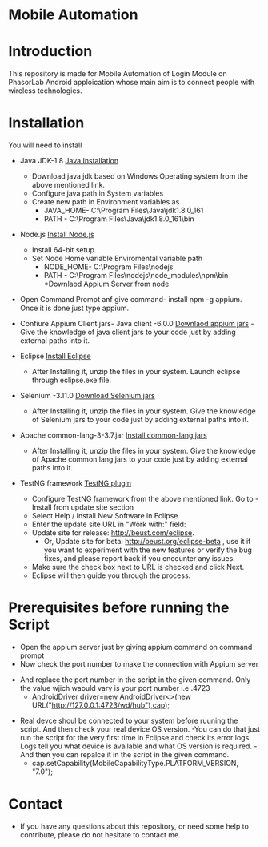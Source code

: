 # Mobile Automation
#  Introduction
  This repository is made for Mobile Automation of Login Module on PhasorLab Android apploication whose main aim is to connect people with wireless technologies.
# Installation
  You will need to install
  *  Java JDK-1.8 [Java Installation](http://www.oracle.com/technetwork/java/javase/downloads/index.html)
     
     - Download java jdk based on Windows Operating system from the above mentioned link.
     - Configure java path in System variables
      -  Create new path in Environment variables as 
         - JAVA_HOME- C:\Program Files\Java\jdk1.8.0_161
         - PATH - C:\Program Files\Java\jdk1.8.0_161\bin
  * Node.js [Install Node.js](https://nodejs.org/en/download/)
    - Install 64-bit setup. 
    - Set Node Home variable Enviromental variable path
      - NODE_HOME- C:\Program Files\nodejs
      - PATH - C:\Program Files\nodejs\node_modules\npm\bin
  *Downlaod Appium Server from node
   - Open Command Prompt anf give command- install npm -g appium. Once it is done just type appium. 
   
   * Confiure Appium Client jars- Java client -6.0.0 [Downlaod appium jars](https://search.maven.org/#search%7Cgav%7C1%7Cg%3A%22io.appium%22%20AND%20a%3A%22java-client%22)
    - Give the knowledge of java client jars to your code just by adding external paths into it.
       
  * Eclipse [Install Eclipse](http://www.eclipse.org/downloads/download.php?file=/technology/epp/downloads/release/oxygen/3a/eclipse-java-oxygen-3a-win32-x86_64.zip)
    - After Installing it, unzip the files in your system. Launch eclipse through eclipse.exe file.
 * Selenium -3.11.0 [Download Selenium jars](https://www.seleniumhq.org/download/)
   - After Installing it, unzip the files in your system. Give the knowledge of Selenium jars to your code just by adding external paths into it.
  * Apache common-lang-3-3.7.jar [Install common-lang jars](https://mvnrepository.com/artifact/org.apache.commons/commons-lang3/3.0)
    - After Installing it, unzip the files in your system. Give the knowledge of Apache common lang jars to your code just by adding external paths into it.
  
  * TestNG framework  [TestNG plugin](http://testng.org/doc/download.html)
    - Configure TestNG framework from the above mentioned link. Go to -Install from update site section
    -  Select Help / Install New Software in Eclipse 
    -  Enter the update site URL in "Work with:" field:
    - Update site for release: http://beust.com/eclipse.
      - Or, Update site for beta: http://beust.org/eclipse-beta , use it if you want to experiment with the new features or verify the bug fixes, and please report back if you encounter any issues.
    - Make sure the check box next to URL is checked and click Next.
    - Eclipse will then guide you through the process.
  
# Prerequisites before running the Script
  * Open the appium server just by giving appium command on command prompt 
  * Now check the port number to  make the connection with Appium server
   - And replace the port number in the script in the given command. Only the value wjich waould vary is your port number i.e .4723
     - AndroidDriver<AndroidElement> driver=new AndroidDriver<>(new URL("http://127.0.0.1:4723/wd/hub"),cap);
  * Real devce shoul be connected to your system before ruuning the script. And then check your real device OS version.
    -You can do that just run the script for the very first time in Eclipse and check its error logs. Logs tell you what device is available and what OS version is required. 
    -And then you can repalce it in the script in the given command.
     - cap.setCapability(MobileCapabilityType.PLATFORM_VERSION, "7.0");
 
# Contact
  - If you have any questions about this repository, or need some help to contribute, please do not hesitate to contact me.

